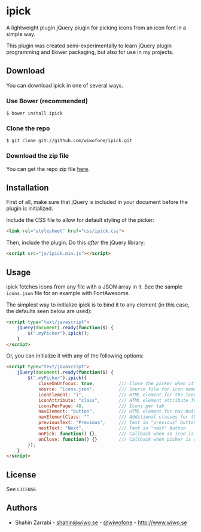 # ipick

A lightweight plugin jQuery plugin for picking icons from an icon font in a simple way.

This plugin was created semi-experimentally to learn jQuery plugin programming and Bower packaging, but also for use in my projects.

## Download
You can download ipick in one of several ways.

### Use Bower (recommended)
```shell
$ bower install ipick
```

### Clone the repo
```shell
$ git clone git://github.com/wiwofone/ipick.git
```

### Download the zip file
You can get the repo zip file [here](https://github.com/wiwofone/ipick/archive/master.zip).

## Installation

First of all, make sure that jQuery is included in your document before the plugin is initialized.

Include the CSS file to allow for default styling of the picker:

```html
<link rel="stylesheet" href="css/ipick.css">
```

Then, include the plugin. Do this *after* the jQuery library:

```html
<script src="js/ipick.min.js"></script>
```

## Usage
ipick fetches icons from any file with a JSON array in it. See the sample `icons.json` file for an example with FontAwesome.

The simplest way to initialize ipick is to bind it to any element (in this case, the defaults seen below are used):

```html
<script type="text/javascript">
    jQuery(document).ready(function($) {
        $(".myPicker").ipick();
    }
</script>
```

Or, you can initialize it with any of the following options:
```html
<script type="text/javascript">
    jQuery(document).ready(function($) {
        $(".myPicker").ipick({
            closeOnUnfocus: true,         /// Close the picker when it loses focus
            source: "icons.json",         /// Source file for icon names
            iconElement: "i",             /// HTML element for the icon
            iconAttribute: "class",       /// HTML element attribute for name
            iconsPerPage: 48,             /// Icons per tab
            navElement: "button",         /// HTML element for nav-buttons
            navElementClass: ""           /// Additional classes for the navigation button
            previousText: "Previous",     /// Text in "previous" button
            nextText: "Next",             /// Text in "next" button
            onPick: function() {},        /// Callback when an icon is picked
            onClose: function() {}        /// Callback when picker is closed
        });
    }
</script>
```

## License
See `LICENSE`.

## Authors
* Shahin Zarrabi - shahin@wiwo.se - [@wiwofone](http://twitter.com/wiwofone) - http://www.wiwo.se